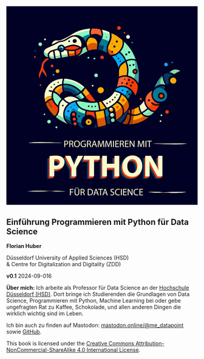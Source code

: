 <img src="../images/cover_german.png" alt="cover image"/>

## Einführung Programmieren mit Python für Data Science

**Florian Huber**

Düsseldorf University of Applied Sciences (HSD)  
& Centre for Digitalization and Digitality (ZDD)

**v0.1** 2024-09-016

**Über mich:**
Ich arbeite als Professor für Data Science an der [Hochschule Düsseldorf (HSD)](https://www.hs-duesseldorf.de/). Dort bringe ich Studierenden die Grundlagen von Data Science,  Programmieren mit Python, Machine Learning bei oder gebe ungefragten Rat zu Kaffee, Schokolade, und allen anderen Dingen die wirklich wichtig sind im Leben.

Ich bin auch zu finden auf Mastodon: [mastodon.online/@me_datapoint](https://mastodon.online/@me_datapoint) sowie [GitHub](https://github.com/florian-huber).

This book is licensed under the [Creative Commons Attribution-NonCommercial-ShareAlike 4.0 International License](http://creativecommons.org/licenses/by-nc-sa/4.0/).